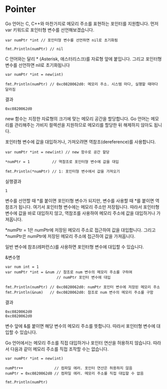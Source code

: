 
# Pointer

Go 언어는 C, C++와 마찬가지로 메모리 주소를 표현하는 포인터를 지원합니다. 먼저 var 키워드로 포인터형 변수를 선언해보겠습니다.

```
var numPtr *int // 포인터형 변수를 선언하면 nil로 초기화됨

fmt.Println(numPtr) // nil
```
C 언어와는 달리 * (Asterisk, 애스터리스크)를 자료형 앞에 붙입니다. 그리고 포인터형 변수를 선언하면 nil로 초기화됩니다
```
var numPtr *int = new(int)

fmt.Println(numPtr) // 0xc0820062d0: 메모리 주소. 시스템 마다, 실행할 때마다 달라짐
```
결과
```
0xc0820062d0
```
new 함수는 지정한 자료형의 크기에 맞는 메모리 공간을 할당합니다. Go 언어는 메모리를 관리해주는 가비지 컬렉션을 지원하므로 메모리를 할당한 뒤 해제하지 않아도 됩니다.

포인터형 변수에 값을 대입하거나, 가져오려면 역참조(dereference)를 사용합니다.
```
var numPtr *int = new(int) // new 함수로 공간 할당

*numPtr = 1          // 역참조로 포인터형 변수에 값을 대입

fmt.Println(*numPtr) // 1: 포인터형 변수에서 값을 가져오기
```
실행결과
```
1
```

변수를 선언할 때 *를 붙이면 포인터형 변수가 되지만, 변수를 사용할 때 *를 붙이면 역참조가 됩니다. 여기서 포인터형 변수에는 메모리 주소만 저장됩니다. 따라서 포인터형 변수에 값을 바로 대입하지 않고, 역참조를 사용하여 메모리 주소에 값을 대입하거나 가져옵니다.

*numPtr = 1은 numPtr에 저장된 메모리 주소로 접근하여 값을 대입합니다. 그리고 *numPtr은 numPtr에 저장된 메모리 주소에 접근하여 값을 가져옵니다.

일반 변수에 참조(레퍼런스)를 사용하면 포인터형 변수에 대입할 수 있습니다.

&변수명

```
var num int = 1
var numPtr *int = &num // 참조로 num 변수의 메모리 주소를 구하여 
                       // numPtr 포인터 변수에 대입

fmt.Println(numPtr) // 0xc0820062d0: numPtr 포인터 변수에 저장된 메모리 주소
fmt.Println(&num)   // 0xc0820062d0: 참조로 num 변수의 메모리 주소를 구함
```
결과
```
0xc0820062d0
0xc0820062d0
```
변수 앞에 &를 붙이면 해당 변수의 메모리 주소를 뜻합니다. 따라서 포인터형 변수에 대입할 수 있습니다.

Go 언어에서는 메모리 주소를 직접 대입하거나 포인터 연산을 허용하지 않습니다. 따라서 다음과 같이 메모리 주소를 직접 조작할 수는 없습니다.
```
var numPtr *int = new(int)

numPtr++              // 컴파일 에러. 포인터 연산은 허용하지 않음
numPtr = 0xc0820062d0 // 컴파일 에러. 메모리 주소를 직접 대입할 수 없음

fmt.Println(numPtr)
```
